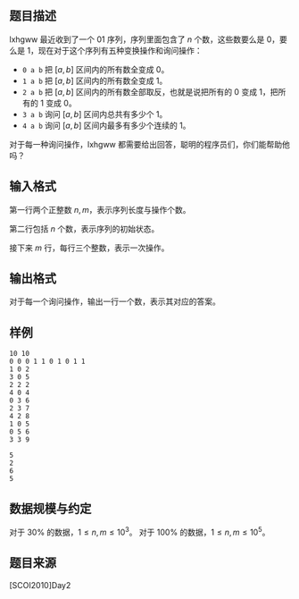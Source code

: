 ## 题目描述

lxhgww 最近收到了一个 $01$ 序列，序列里面包含了 $n$ 个数，这些数要么是 $0$，要么是 $1$，现在对于这个序列有五种变换操作和询问操作：

- `0 a b` 把 $\left[a, b\right]$ 区间内的所有数全变成 $0$。
- `1 a b` 把 $\left[a, b\right]$ 区间内的所有数全变成 $1$。
- `2 a b` 把 $\left[a, b\right]$ 区间内的所有数全部取反，也就是说把所有的 $0$ 变成 $1$，把所有的 $1$ 变成 $0$。
- `3 a b` 询问 $\left[a, b\right]$ 区间内总共有多少个 $1$。
- `4 a b` 询问 $\left[a, b\right]$ 区间内最多有多少个连续的 $1$。

对于每一种询问操作，lxhgww 都需要给出回答，聪明的程序员们，你们能帮助他吗？

## 输入格式

第一行两个正整数 $n,m$，表示序列长度与操作个数。

第二行包括 $n$ 个数，表示序列的初始状态。

接下来 $m$ 行，每行三个整数，表示一次操作。

## 输出格式

对于每一个询问操作，输出一行一个数，表示其对应的答案。

## 样例

```input1
10 10
0 0 0 1 1 0 1 0 1 1
1 0 2
3 0 5
2 2 2
4 0 4
0 3 6
2 3 7
4 2 8
1 0 5
0 5 6
3 3 9
```
```output1
5
2
6
5
```

## 数据规模与约定

对于 $30\%$ 的数据，$1\le n,m \le 10^3$。
对于 $100\%$ 的数据，$1\le n,m \le 10^5$。

## 题目来源

[SCOI2010]Day2


